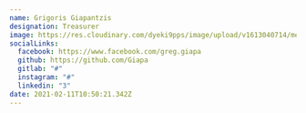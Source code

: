 ```yaml
---
name: Grigoris Giapantzis
designation: Treasurer
image: https://res.cloudinary.com/dyeki9pps/image/upload/v1613040714/members/giapantzis.jp2
socialLinks:
  facebook: https://www.facebook.com/greg.giapa
  github: https://github.com/Giapa
  gitlab: "#"
  instagram: "#"
  linkedin: "3"
date: 2021-02-11T10:50:21.342Z
---
```

